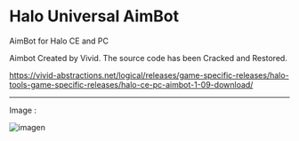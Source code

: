 # Halo Universal AimBot
AimBot for Halo CE and PC

Aimbot Created by Vivid.
The source code has been Cracked and Restored. 

https://vivid-abstractions.net/logical/releases/game-specific-releases/halo-tools-game-specific-releases/halo-ce-pc-aimbot-1-09-download/

----------------------------------------------------------------------------------------------------------------------------------

Image :

![imagen](https://i.ibb.co/m09gh66/addd.png)

